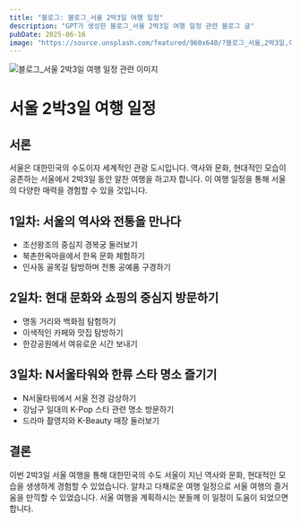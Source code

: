 ```yaml
---
title: "블로그: 블로그_서울 2박3일 여행 일정"
description: "GPT가 생성한 블로그_서울 2박3일 여행 일정 관련 블로그 글"
pubDate: 2025-06-16
image: "https://source.unsplash.com/featured/960x640/?블로그_서울,2박3일,여행,일정"
---
```

![블로그_서울 2박3일 여행 일정 관련 이미지](https://source.unsplash.com/featured/960x640/?블로그_서울,2박3일,여행,일정)

# 서울 2박3일 여행 일정

## 서론
서울은 대한민국의 수도이자 세계적인 관광 도시입니다. 역사와 문화, 현대적인 모습이 공존하는 서울에서 2박3일 동안 알찬 여행을 하고자 합니다. 이 여행 일정을 통해 서울의 다양한 매력을 경험할 수 있을 것입니다.

## 1일차: 서울의 역사와 전통을 만나다
- 조선왕조의 중심지 경복궁 둘러보기
- 북촌한옥마을에서 한옥 문화 체험하기
- 인사동 골목길 탐방하며 전통 공예품 구경하기

## 2일차: 현대 문화와 쇼핑의 중심지 방문하기
- 명동 거리와 백화점 탐험하기
- 이색적인 카페와 맛집 탐방하기
- 한강공원에서 여유로운 시간 보내기

## 3일차: N서울타워와 한류 스타 명소 즐기기
- N서울타워에서 서울 전경 감상하기
- 강남구 일대의 K-Pop 스타 관련 명소 방문하기
- 드라마 촬영지와 K-Beauty 매장 둘러보기

## 결론
이번 2박3일 서울 여행을 통해 대한민국의 수도 서울이 지닌 역사와 문화, 현대적인 모습을 생생하게 경험할 수 있었습니다. 알차고 다채로운 여행 일정으로 서울 여행의 즐거움을 만끽할 수 있었습니다. 서울 여행을 계획하시는 분들께 이 일정이 도움이 되었으면 합니다.